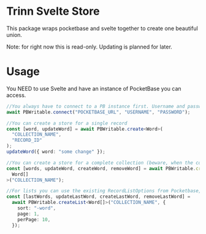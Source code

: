# Trinn Svelte Store

This package wraps pocketbase and svelte together to create one beautiful union.

Note: for right now this is read-only. Updating is planned for later.

# Usage

You NEED to use Svelte and have an instance of PocketBase you can access.

```ts
//You always have to connect to a PB instance first. Username and password are optional.
await PBWritable.connect("POCKETBASE_URL", "USERNAME", "PASSWORD");

//You can create a store for a single record
const [word, updateWord] = await PBWritable.create<Word>(
  "COLLECTION_NAME",
  "RECORD_ID"
);
updateWord({ word: "some change" });

//You can create a store for a complete collection (beware, when the collection changes it is COMPLETELY redownloaded)
const [words, updateWord, createWord, removeWord] = await PBWritable.createList<
  Word[]
>("COLLECTION_NAME");

//For lists you can use the existing RecordListOptions from Pocketbase, like filter, sort, etc.
const [lastWords, updateLastWord, createLastWord, removeLastWord] =
  await PBWritable.createList<Word[]>("COLLECTION_NAME", {
    sort: "-word",
    page: 1,
    perPage: 10,
  });
```
